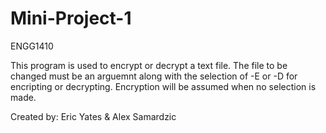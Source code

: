# Mini-Project-1
ENGG1410 

This program is used to encrypt or decrypt a text file.  The file to be changed must be an arguemnt along with the selection of -E or -D for encripting or decrypting.  Encryption will be assumed when no selection is made.

Created by:
Eric Yates & Alex Samardzic
